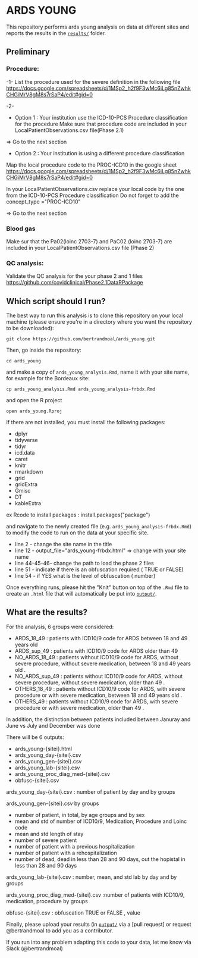 # ARDS YOUNG 

This repository performs ards young analysis on data at different sites and reports the results in the [`results/`](results/) folder.

## Preliminary

### Procedure: 

-1- List the procedure used for the severe definition  in the following file 
   https://docs.google.com/spreadsheets/d/1MSp2_h2f9F3wMc6iLg85nZwhkCHGiMrV8gM8s7rSaP4/edit#gid=0

-2- 
 - Option 1 : Your institution use the ICD-10-PCS Procedure classification for the procedure 
              Make sure that procedure code are included in your LocalPatientObservations.csv file(Phase 2.1)

=> Go to the next section 


 - Option 2 : Your institution is using a different procedure classification

Map the local procedure code to the PROC-ICD10 in the google sheet 
https://docs.google.com/spreadsheets/d/1MSp2_h2f9F3wMc6iLg85nZwhkCHGiMrV8gM8s7rSaP4/edit#gid=0

In your LocalPatientObservations.csv replace your local code by the one from the ICD-10-PCS Procedure classification
Do not forget to add the concept_type ="PROC-ICD10"

=> Go to the next section 

### Blood gas 
Make sur that the Pa02(loinc 2703-7) and PaC02 (loinc 2703-7) are included in your LocalPatientObservations.csv file (Phase 2)

### QC analysis: 
Validate  the QC analysis for the your phase 2 and 1 files
https://github.com/covidclinical/Phase2.1DataRPackage


## Which script should I run?

The best way to run this analysis is to clone this repository on your local machine
(please ensure you're in a directory where you want the repository to be downloaded):

```git clone https://github.com/bertrandmoal/ards_young.git```

Then, go inside the repository:

```cd ards_young```

and make a copy of `ards_young_analysis.Rmd`, name it with your site name, for example for the Bordeaux site:

```cp ards_young_analysis.Rmd ards_young_analysis-frbdx.Rmd```

and open the R project

```open ards_young.Rproj```

If there are not installed, you must install the following packages:
- dplyr 
- tidyverse
- tidyr
- icd.data
- caret
- knitr
- rmarkdown
- grid
- gridExtra
- Gmisc
- DT
- kableExtra

ex Rcode to install packages : install.packages("package")


and navigate to the newly created file (e.g. `ards_young_analysis-frbdx.Rmd`) to modify the code to run on the data at your specific site.

- line 2 - change the site name in the title
- line 12 -  output_file="ards_young-frbdx.html" => change with your site name
- line 44-45-46-  change the path to load the phase 2 files 
- line 51 - indicate if there is an obfuscation required ( TRUE or FALSE)
- line 54 - if YES what is the level of obfuscation ( number) 

Once everything runs, please hit the "Knit" button on top of the `.Rmd` file to create an `.html` file that will automatically be put into [`output/`](output/).

## What are the results?

For the analysis, 6 groups were considered:
- ARDS_18_49 : patients with ICD10/9 code for ARDS between 18 and 49 years old 
- ARDS_sup_49 : patients with ICD10/9 code for ARDS older than 49 
- NO_ARDS_18_49 : patients without ICD10/9 code for ARDS,  without severe procedure, without severe medication, between 18 and 49 years old .
- NO_ARDS_sup_49 : patients without ICD10/9 code for ARDS,  without severe procedure, without severe medication, older than 49 .
- OTHERS_18_49 : patients without ICD10/9 code for ARDS,  with severe procedure or with severe medication, between 18 and 49 years old  .
- OTHERS_49 : patients without ICD10/9 code for ARDS,  with severe procedure or with severe medication, older than 49 .

In addition, the distinction between patients included between Januray and June vs July and December was done 

There will be 6 outputs:
- ards_young-{sitei}.html 
- ards_young_day-{sitei}.csv
- ards_young_gen-{sitei}.csv
- ards_young_lab-{sitei}.csv
- ards_young_proc_diag_med-{sitei}.csv
- obfusc-{sitei}.csv

ards_young_day-{sitei}.csv : number of patient by day and by groups 

ards_young_gen-{sitei}.csv by groups
- number of patient, in total, by age groups and by sex 
- mean and std of number of ICD10/9, Medication, Procedure and Loinc code
- mean and std length of stay 
- number of severe patient 
- number of patient with a previous hospitalization 
- number of patient with a rehospitalization 
- number of dead, dead in less than 28 and 90 days, out the hopistal in less than 28 and 90 days

ards_young_lab-{sitei}.csv : number, mean, and std lab by day and by groups 

ards_young_proc_diag_med-{sitei}.csv :number of patients with ICD10/9, medication, procedure by groups 

obfusc-{sitei}.csv : obfuscation TRUE or FALSE , value 

Finally, please upload your results (in [`output/`](output/) via a [pull request] or request @bertrandmoal to add you as a contributor.

If you run into any problem adapting this code to your data, let me  know via Slack (@bertrandmoal)
